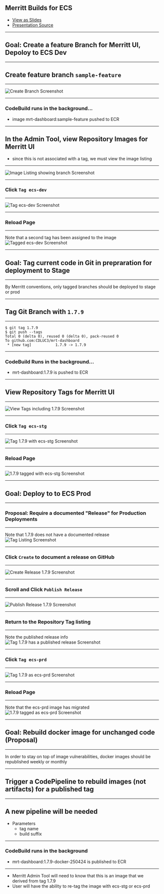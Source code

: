 ## Merritt Builds for ECS

- [View as Slides](https://merritt.uc3dev.cdlib.org/present/ecs-deploy/build.html#/)
- [Presentation Source](https://github.com/CDLUC3/mrt-admin-sinatra/blob/main/present/deploy/build.md)
---

## Goal: Create a feature Branch for Merritt UI, Depoloy to ECS Dev

----

## Create feature branch `sample-feature`

----

![Create Branch Screenshot](images/create-branch.png)

----

### CodeBuild runs in the background...
- image mrt-dashboard:sample-feature pushed to ECR

----

## In the Admin Tool, view Repository Images for Merritt UI

- since this is not associated with a tag, we must view the image listing

----

![Image Listing showing branch Screenshot](images/images-branch.png)

----

### Click `Tag ecs-dev`

----

![Tag ecs-dev Screenshot](images/tag-ecs-dev.png)

----

### Reload Page

----

Note that a second tag has been assigned to the image
![Tagged ecs-dev Screenshot](images/tagged-ecs-dev.png)

---

## Goal: Tag current code in Git in prepraration for deployment to Stage

----

By Merritt conventions, only tagged branches should be deployed to stage or prod

----

## Tag Git Branch with `1.7.9`

----

```
$ git tag 1.7.9
$ git push --tags
Total 0 (delta 0), reused 0 (delta 0), pack-reused 0
To github.com:CDLUC3/mrt-dashboard
 * [new tag]           1.7.9 -> 1.7.9
```

----

### CodeBuild Runs in the background...
- mrt-dashboard:1.7.9 is pushed to ECR

----

## View Repository Tags for Merritt UI

----

![View Tags including 1.7.9 Screenshot](images/tags-1.7.9.png)

----

### Click `Tag ecs-stg`

----

![Tag 1.7.9 with ecs-stg Screenshot](images/tag-ecs-stg.png)

----

### Reload Page

----

![1.7.9 tagged with ecs-stg Screenshot](images/tagged-ecs-stg.png)

---

## Goal: Deploy to to ECS Prod

----

### Proposal: Require a documented "Release" for Production Deployments

----

Note that 1.7.9 does not have a documented release
![Tag Listing Screenshot](images/tagged-ecs-stg.png)

----

### Click `Create` to document a release on GitHub

----

![Create Release 1.7.9 Screenshot](images/create-release.png)

----

### Scroll and Click `Publish Release`

----

![Publish Release 1.7.9 Screenshot](images/publish-release.png)

----

### Return to the Repository Tag listing

----

Note the published release info
![Tag 1.7.9 has a published release Screenshot](images/1.7.9-published.png)

----

### Click `Tag ecs-prd`

----

![Tag 1.7.9 as ecs-prd Screenshot](images/tag-ecs-prd.png)

----

### Reload Page

----

Note that the ecs-prd image has migrated
![1.7.9 tagged as ecs-prd Screenshot](images/tagged-ecs-prd.png)

---

## Goal: Rebuild docker image for unchanged code (Proposal)

----

In order to stay on top of image vulnerabilities, docker images should be republished weekly or monthly

----

## Trigger a CodePipeline to rebuild images (not artifacts) for a published tag

----

## A new pipeline will be needed

- Parameters
  - tag name
  - build suffix

----

### CodeBuild runs in the background
- mrt-dashboard:1.7.9-docker-250424 is published to ECR

----

- Merritt Admin Tool will need to know that this is an image that we derived from tag 1.7.9
- User will have the ability to re-tag the image with ecs-stg or ecs-prd
